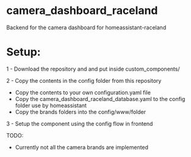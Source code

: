 # camera_dashboard_raceland
Backend for the camera dashboard for homeassistant-raceland

# Setup: 

1 - Download the repository and and put inside custom_components/

2 - Copy the contents in the config folder from this repository
- Copy the contents to your own configuration.yaml file 
- Copy the camera_dashboard_raceland_database.yaml to the config folder use by homeassistant
- Copy the brands folders into the config/www/folder

3 - Setup the component using the config flow in frontend


TODO: 

- Currently not all the camera brands are implemented

